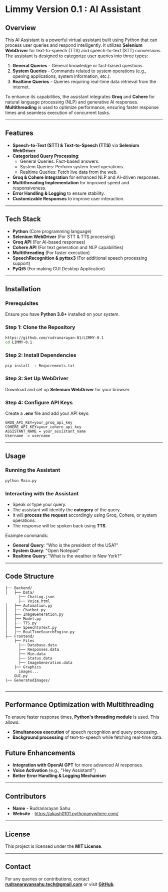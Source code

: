 # Limmy Version 0.1 : AI Assistant

## Overview
This AI Assistant is a powerful virtual assistant built using Python that can process user queries and respond intelligently. It utilizes **Selenium WebDriver** for text-to-speech (TTS) and speech-to-text (STT) conversions. The assistant is designed to categorize user queries into three types:

1. **General Queries** - General knowledge or fact-based questions.
2. **System Queries** - Commands related to system operations (e.g., opening applications, system information, etc.).
3. **Realtime Queries** - Queries requiring real-time data retrieval from the internet.

To enhance its capabilities, the assistant integrates **Groq** and **Cohere** for natural language processing (NLP) and generative AI responses. **Multithreading** is used to optimize performance, ensuring faster response times and seamless execution of concurrent tasks.

---

## Features
- **Speech-to-Text (STT) & Text-to-Speech (TTS)** via **Selenium WebDriver**.
- **Categorized Query Processing**:
  - General Queries: Fact-based answers.
  - System Queries: Perform system-level operations.
  - Realtime Queries: Fetch live data from the web.
- **Groq & Cohere Integration** for enhanced NLP and AI-driven responses.
- **Multithreading Implementation** for improved speed and responsiveness.
- **Error Handling & Logging** to ensure stability.
- **Customizable Responses** to improve user interaction.

---

## Tech Stack
- **Python** (Core programming language)
- **Selenium WebDriver** (For STT & TTS processing)
- **Groq API** (For AI-based responses)
- **Cohere API** (For text generation and NLP capabilities)
- **Multithreading** (For faster execution)
- **SpeechRecognition & pyttsx3** (For additional speech processing support)
-  **PyQt5** (For making GUI Desktop Application)

---

## Installation
### Prerequisites
Ensure you have **Python 3.8+** installed on your system.

### Step 1: Clone the Repository
```bash
https://github.com/rudranarayan-01/LIMMY-0.1
cd LIMMY-0.1
```

### Step 2: Install Dependencies
```bash
pip install -r Requirements.txt
```

### Step 3: Set Up WebDriver
Download and set up **Selenium WebDriver** for your browser.

### Step 4: Configure API Keys
Create a **.env** file and add your API keys:
```env
GROQ_API_KEY=your_groq_api_key
COHERE_API_KEY=your_cohere_api_key
ASSISTANT_NAME = your_assistant_name
Username  = username
```

---

## Usage
### Running the Assistant
```bash
python Main.py
```

### Interacting with the Assistant
- Speak or type your query.
- The assistant will identify the **category** of the query.
- It will **process the request** accordingly using Groq, Cohere, or system operations.
- The response will be spoken back using **TTS**.

Example commands:
- **General Query**: "Who is the president of the USA?"
- **System Query**: "Open Notepad"
- **Realtime Query**: "What is the weather in New York?"

---

## Code Structure
```
├── Backend/
│   ├── Data/
      ├── ChatLog.json
      ├── Voice.html
│   ├── Automation.py      
│   ├── Chatbot.py 
│   ├── ImageGeneration.py
│   ├── Model.py 
│   ├── TTS.py         
│   ├── SpeechToText.py
|   |── RealTimeSearchEngine.py      
├── Frontend/
    ├── Files
      ├── Database.data
      ├── Responses.data
      ├── Min.data
      ├── Status.data
      ├── ImageGeneration.data
    ├── Graphics
      images...
    GUI.py
|── GeneratedImages/


```

---

## Performance Optimization with Multithreading
To ensure faster response times, **Python's threading module** is used. This allows:
- **Simultaneous execution** of speech recognition and query processing.
- **Background processing** of text-to-speech while fetching real-time data.


## Future Enhancements
- **Integration with OpenAI GPT** for more advanced AI responses.
- **Voice Activation** (e.g., "Hey Assistant!")
- **Better Error Handling & Logging Mechanism**

---

## Contributors
- **Name** - Rudranarayan Sahu
- **Website** - https://akash0101.pythonanywhere.com/

---

## License
This project is licensed under the **MIT License**.

---

## Contact
For any queries or contributions, contact **rudranarayansahu.tech@gmail.com** or visit **[GitHub](https://github.com/rudranarayan-01)**.

